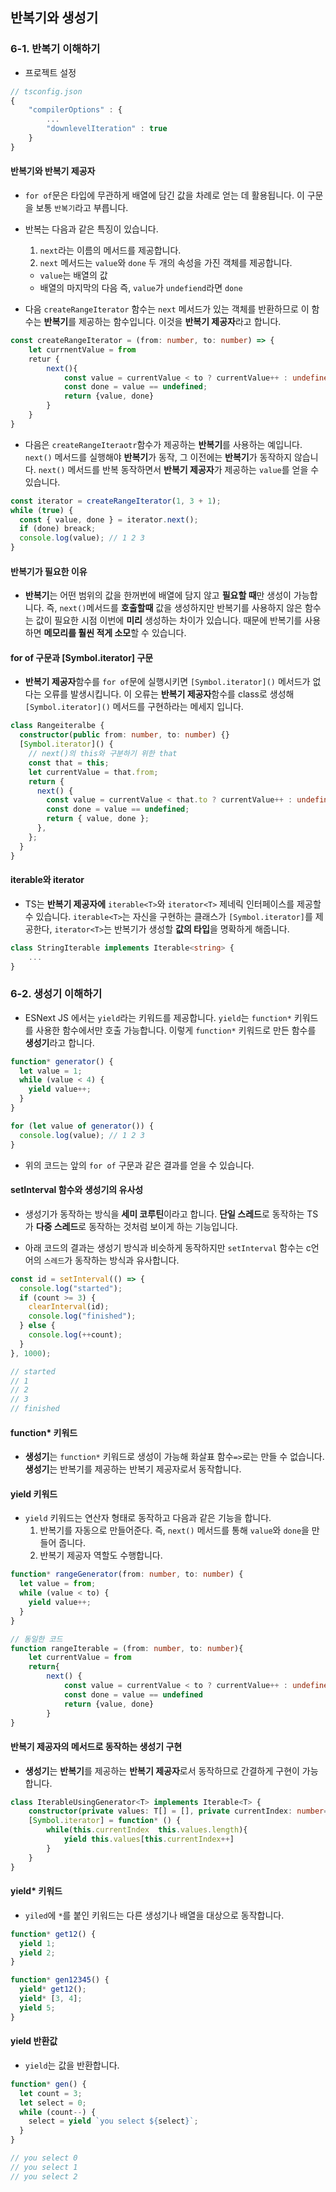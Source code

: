 ## 반복기와 생성기

### 6-1. 반복기 이해하기

- 프로젝트 설정

```ts
// tsconfig.json
{
    "compilerOptions" : {
        ...
        "downlevelIteration" : true
    }
}
```

#### 반복기와 반복기 제공자

- `for of`문은 타입에 무관하게 배열에 담긴 값을 차례로 얻는 데 활용됩니다.
  이 구문을 보통 `반복기`라고 부릅니다.
- 반복는 다음과 같은 특징이 있습니다.

  1. `next`라는 이름의 메서드를 제공합니다.
  2. `next` 메서드는 `value`와 `done` 두 개의 속성을 가진 객체를 제공합니다.

  - `value`는 배열의 값
  - 배열의 마지막의 다음 즉, `value`가 `undefiend`라면 `done`

- 다음 `createRangeIterator` 함수는 `next` 메서드가 있는 객체를 반환하므로 이 함수는 **반복기**를 제공하는 함수입니다. 이것을 **반복기 제공자**라고 합니다.

```ts
const createRangeIterator = (from: number, to: number) => {
    let currnentValue = from
    retur {
        next(){
            const value = currentValue < to ? currentValue++ : undefined
            const done = value == undefined;
            return {value, done}
        }
    }
}
```

- 다음은 `createRangeIteraotr`함수가 제공하는 **반복기**를 사용하는 예입니다.
  `next()` 메서드를 실행해야 **반복기**가 동작, 그 이전에는 **반복기**가 동작하지 않습니다.
  `next()` 메서드를 반복 동작하면서 **반복기 제공자**가 제공하는 `value`를 얻을 수 있습니다.

```ts
const iterator = createRangeIterator(1, 3 + 1);
while (true) {
  const { value, done } = iterator.next();
  if (done) breack;
  console.log(value); // 1 2 3
}
```

#### 반복기가 필요한 이유

- **반복기**는 어떤 범위의 값을 한꺼번에 배열에 담지 않고 **필요할 때**만 생성이 가능합니다. 즉, `next()`메서드를 **호출할때** 값을 생성하지만 반복기를 사용하지 않은 함수는 값이 필요한 시점 이번에 **미리** 생성하는 차이가 있습니다. 때문에 반복기를 사용하면 **메모리를 훨씬 적게 소모**할 수 있습니다.

#### for of 구문과 [Symbol.iterator] 구문

- **반복기 제공자**함수를 `for of`문에 실행시키면 `[Symbol.iterator]()` 메서드가 없다는 오류를 발생시킵니다.
  이 오류는 **반복기 제공자**함수를 class로 생성해 `[Symbol.iterator]()` 메서드를 구현하라는 메세지 입니다.

```ts
class Rangeiteralbe {
  constructor(public from: number, to: number) {}
  [Symbol.iterator]() {
    // next()의 this와 구분하기 위한 that
    const that = this;
    let currentValue = that.from;
    return {
      next() {
        const value = currentValue < that.to ? currentValue++ : undefined;
        const done = value == undefined;
        return { value, done };
      },
    };
  }
}
```

#### iterable<T>와 iterator<T>

- TS는 **반복기 제공자에** `iterable<T>`와 `iterator<T>` 제네릭 인터페이스를 제공할 수 있습니다.
  `iterable<T>`는 자신을 구현하는 클래스가 `[Symbol.iterator]`를 제공한다,
  `iterator<T>`는 반복기가 생성할 **값의 타입**을 명확하게 해줍니다.

```ts
class StringIterable implements Iterable<string> {
    ...
}
```

### 6-2. 생성기 이해하기

- ESNext JS 에서는 `yield`라는 키워드를 제공합니다. `yield`는 `function*` 키워드를 사용한 함수에서만 호출 가능합니다.
  이렇게 `function*` 키워드로 만든 함수를 **생성기**라고 합니다.

```ts
function* generator() {
  let value = 1;
  while (value < 4) {
    yield value++;
  }
}

for (let value of generator()) {
  console.log(value); // 1 2 3
}
```

- 위의 코드는 앞의 `for of` 구문과 같은 결과를 얻을 수 있습니다.

#### setInterval 함수와 생성기의 유사성

- 생성기가 동작하는 방식을 **세미 코루틴**이라고 합니다. **단일 스레드**로 동작하는 TS가 **다중 스레드**로 동작하는 것처럼 보이게 하는 기능입니다.

- 아래 코드의 결과는 생성기 방식과 비슷하게 동작하지만 `setInterval` 함수는 c언어의 `스레드`가 동작하는 방식과 유사합니다.

```ts
const id = setInterval(() => {
  console.log("started");
  if (count >= 3) {
    clearInterval(id);
    console.log("finished");
  } else {
    console.log(++count);
  }
}, 1000);

// started
// 1
// 2
// 3
// finished
```

#### function\* 키워드

- **생성기**는 `function*` 키워드로 생성이 가능해 화살표 함수`=>`로는 만들 수 없습니다.
  **생성기**는 반복기를 제공하는 반복기 제공자로서 동작합니다.

#### yield 키워드

- `yield` 키워드는 연산자 형태로 동작하고 다음과 같은 기능을 합니다.
  1. 반복기를 자동으로 만들어준다. 즉, `next()` 메서드를 통해 `value`와 `done`을 만들어 줍니다.
  2. 반복기 제공자 역할도 수행합니다.

```ts
function* rangeGenerator(from: number, to: number) {
  let value = from;
  while (value < to) {
    yield value++;
  }
}

// 동일한 코드
function rangeIterable = (from: number, to: number){
    let currentValue = from
    return{
        next() {
            const value = currentValue < to ? currentValue++ : undefined
            const done = value == undefined
            return {value, done}
        }
}
```

#### 반복기 제공자의 메서드로 동작하는 생성기 구현

- **생성기**는 **반복기**를 제공하는 **반복기 제공자**로서 동작하므로 간결하게 구현이 가능합니다.

```ts
class IterableUsingGenerator<T> implements Iterable<T> {
    constructor(private values: T[] = [], private currentIndex: number= 0){}
    [Symbol.iterator] = function* () {
        while(this.currentIndex  this.values.length){
            yield this.values[this.currentIndex++]
        }
    }
}
```

#### yield\* 키워드

- `yiled`에 `*`를 붙인 키워드는 다른 생성기나 배열을 대상으로 동작합니다.

```ts
function* get12() {
  yield 1;
  yield 2;
}

function* gen12345() {
  yield* get12();
  yield* [3, 4];
  yield 5;
}
```

#### yield 반환값

- `yield`는 값을 반환합니다.

```ts
function* gen() {
  let count = 3;
  let select = 0;
  while (count--) {
    select = yield `you select ${select}`;
  }
}

// you select 0
// you select 1
// you select 2
```

